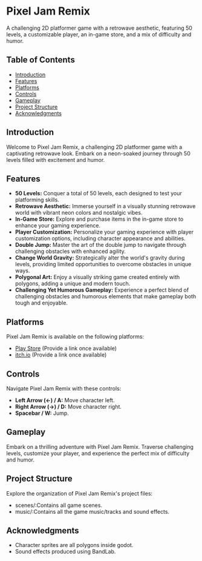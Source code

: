 # Pixel Jam Remix

A challenging 2D platformer game with a retrowave aesthetic, featuring 50 levels, a customizable player, an in-game store, and a mix of difficulty and humor.

## Table of Contents

- [Introduction](#introduction)
- [Features](#features)
- [Platforms](#platforms)
- [Controls](#controls)
- [Gameplay](#gameplay)
- [Project Structure](#project-structure)
- [Acknowledgments](#acknowledgments)

## Introduction

Welcome to Pixel Jam Remix, a challenging 2D platformer game with a captivating retrowave look. Embark on a neon-soaked journey through 50 levels filled with excitement and humor.

## Features

- **50 Levels:** Conquer a total of 50 levels, each designed to test your platforming skills.
- **Retrowave Aesthetic:** Immerse yourself in a visually stunning retrowave world with vibrant neon colors and nostalgic vibes.
- **In-Game Store:** Explore and purchase items in the in-game store to enhance your gaming experience.
- **Player Customization:** Personalize your gaming experience with player customization options, including character appearance and abilities.
- **Double Jump:** Master the art of the double jump to navigate through challenging obstacles with enhanced agility.
- **Change World Gravity:** Strategically alter the world's gravity during levels, providing limited opportunities to overcome obstacles in unique ways.
- **Polygonal Art:** Enjoy a visually striking game created entirely with polygons, adding a unique and modern touch.
- **Challenging Yet Humorous Gameplay:** Experience a perfect blend of challenging obstacles and humorous elements that make gameplay both tough and enjoyable.


## Platforms

Pixel Jam Remix is available on the following platforms:

- [Play Store](#) (Provide a link once available)
- [itch.io](#) (Provide a link once available)

## Controls

Navigate Pixel Jam Remix with these controls:

- **Left Arrow (←) / A:** Move character left.
- **Right Arrow (→) / D:** Move character right.
- **Spacebar / W:** Jump.

## Gameplay

Embark on a thrilling adventure with Pixel Jam Remix. Traverse challenging levels, customize your player, and experience the perfect mix of difficulty and humor.

## Project Structure

Explore the organization of Pixel Jam Remix's project files:

* scenes/:Contains all game scenes.
* music/:Contains all the game music/tracks and sound effects.

## Acknowledgments

- Character sprites are all polygons inside godot.
- Sound effects produced using BandLab.

